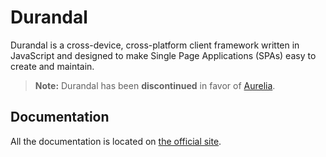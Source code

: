 # Durandal

Durandal is a cross-device, cross-platform client framework written in JavaScript and designed to make Single Page Applications (SPAs) easy to create and maintain.

> **Note:** Durandal has been **discontinued** in favor of [Aurelia](http://aurelia.io).

## Documentation

All the documentation is located on [the official site](http://durandaljs.com/).
